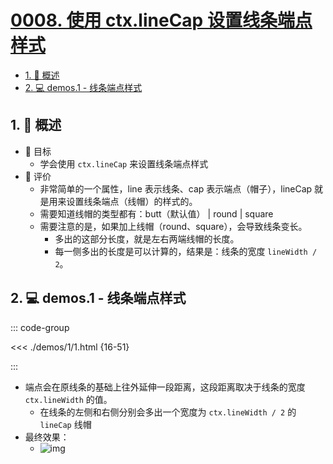 # [0008. 使用 ctx.lineCap 设置线条端点样式](https://github.com/Tdahuyou/TNotes.canvas/tree/main/notes/0008.%20%E4%BD%BF%E7%94%A8%20ctx.lineCap%20%E8%AE%BE%E7%BD%AE%E7%BA%BF%E6%9D%A1%E7%AB%AF%E7%82%B9%E6%A0%B7%E5%BC%8F)

<!-- region:toc -->

- [1. 📝 概述](#1--概述)
- [2. 💻 demos.1 - 线条端点样式](#2--demos1---线条端点样式)

<!-- endregion:toc -->

## 1. 📝 概述

- 🎯 目标
  - 学会使用 `ctx.lineCap` 来设置线条端点样式
- 🫧 评价
  - 非常简单的一个属性，line 表示线条、cap 表示端点（帽子），lineCap 就是用来设置线条端点（线帽）的样式的。
  - 需要知道线帽的类型都有：butt（默认值） | round | square
  - 需要注意的是，如果加上线帽（round、square），会导致线条变长。
    - 多出的这部分长度，就是左右两端线帽的长度。
    - 每一侧多出的长度是可以计算的，结果是：线条的宽度 `lineWidth / 2`。

## 2. 💻 demos.1 - 线条端点样式

::: code-group

<<< ./demos/1/1.html {16-51}

:::

- 端点会在原线条的基础上往外延伸一段距离，这段距离取决于线条的宽度 `ctx.lineWidth` 的值。
  - 在线条的左侧和右侧分别会多出一个宽度为 `ctx.lineWidth / 2` 的 `lineCap` 线帽
- 最终效果：
  - ![img](https://cdn.jsdelivr.net/gh/Tdahuyou/imgs@main/2024-10-03-23-06-25.png)
